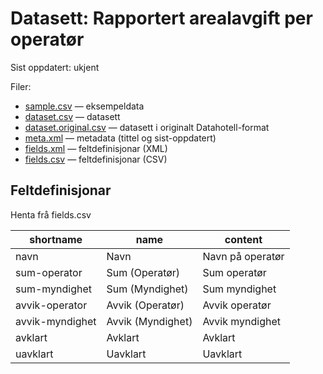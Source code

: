 # Datasett:     Rapportert arealavgift per operatør
 Sist oppdatert: ukjent

 Filer:
 - [sample.csv](sample.csv) — eksempeldata
 - [dataset.csv](dataset.csv) — datasett
 - [dataset.original.csv](dataset.original.csv) — datasett i originalt Datahotell-format
 - [meta.xml](meta.xml) — metadata (tittel og sist-oppdatert)
 - [fields.xml](fields.xml) — feltdefinisjonar (XML)
 - [fields.csv](fields.csv) — feltdefinisjonar (CSV)


## Feltdefinisjonar
Henta frå fields.csv

| shortname | name | content |
| --- | --- | --- |
| navn | Navn | Navn på operatør |
| sum-operator | Sum (Operatør) | Sum operatør |
| sum-myndighet | Sum (Myndighet) | Sum myndighet |
| avvik-operator | Avvik (Operatør) | Avvik operatør |
| avvik-myndighet | Avvik (Myndighet) | Avvik myndighet |
| avklart | Avklart | Avklart |
| uavklart | Uavklart | Uavklart |
